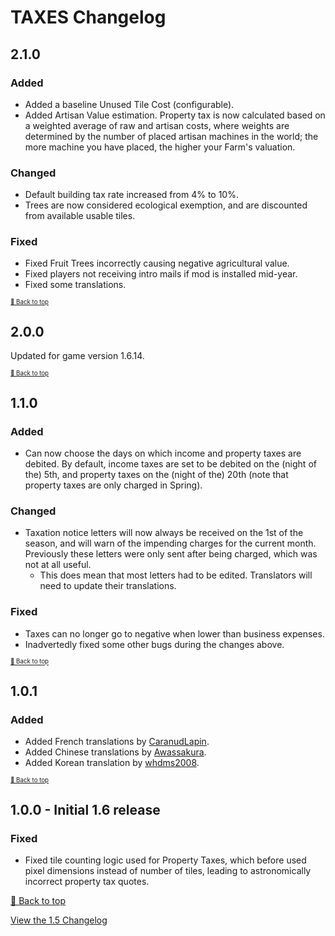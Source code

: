 ﻿# TAXES Changelog

## 2.1.0

### Added

* Added a baseline Unused Tile Cost (configurable).
* Added Artisan Value estimation. Property tax is now calculated based on a weighted average of raw and artisan costs, where weights are determined by the number of placed artisan machines in the world; the more machine you have placed, the higher your Farm's valuation.

### Changed

* Default building tax rate increased from 4% to 10%.
* Trees are now considered ecological exemption, and are discounted from available usable tiles.

### Fixed

* Fixed Fruit Trees incorrectly causing negative agricultural value.
* Fixed players not receiving intro mails if mod is installed mid-year.
* Fixed some translations.

<sup><sup>[🔼 Back to top](#taxes-changelog)</sup></sup>

## 2.0.0

Updated for game version 1.6.14.

<sup><sup>[🔼 Back to top](#taxes-changelog)</sup></sup>

## 1.1.0

### Added

* Can now choose the days on which income and property taxes are debited. By default, income taxes are set to be debited on the (night of the) 5th, and property taxes on the (night of the) 20th (note that property taxes are only charged in Spring).

### Changed

* Taxation notice letters will now always be received on the 1st of the season, and will warn of the impending charges for the current month. Previously these letters were only sent after being charged, which was not at all useful.
    * This does mean that most letters had to be edited. Translators will need to update their translations.

### Fixed

* Taxes can no longer go to negative when lower than business expenses.
* Inadvertedly fixed some other bugs during the changes above.

<sup><sup>[🔼 Back to top](#taxes-changelog)</sup></sup>

## 1.0.1

### Added

* Added French translations by [CaranudLapin](https://github.com/CaranudLapin).
* Added Chinese translations by [Awassakura](https://next.nexusmods.com/profile/Awassakura/about-me?gameId=1303).
* Added Korean translation by [whdms2008](https://next.nexusmods.com/profile/whdms2008/about-me?gameId=1303).

<sup><sup>[🔼 Back to top](#taxes-changelog)</sup></sup>

## 1.0.0 - Initial 1.6 release

### Fixed

* Fixed tile counting logic used for Property Taxes, which before used pixel dimensions instead of number of tiles, leading to astronomically incorrect property tax quotes.


[🔼 Back to top](#taxes-changelog)

[View the 1.5 Changelog](resources/CHANGELOG_old.md)
